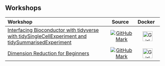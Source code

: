 
## Workshops

| Workshop                                                                                                                                                           |                                                 Source                                                   |                                               Docker                                                  |
|:-------------------------------------------------------------------------------------------------------------------------------------------------------------------|:--------------------------------------------------------------------------------------------------------:|:-----------------------------------------------------------------------------------------------------:|
| [Interfacing Bioconductor with tidyverse with tidySingleCellExperiment and tidySummarisedExperiment](https://stemangiola.github.io/bioc2021_tidytranscriptomics)   | [![GitHub Mark](/img/GitHub-Mark-32px.png)](https://github.com/stemangiola/bioc2021_tidytranscriptomics) | <img src='/img/docker-vertical-logo-monochromatic.png' alt='Girl in a jacket' width='32' height='32'> |
| [Dimension Reduction for Beginners](https://aedin.github.io/PCAworkshop)                                                                                           |            [![GitHub Mark](/img/GitHub-Mark-32px.png)](https://github.com/aedin/PCAworkshop)             | <img src='/img/docker-vertical-logo-monochromatic.png' alt='Girl in a jacket' width='32' height='32'> |
